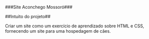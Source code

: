 ###Site Aconchego Mossoró###

##Intuito do projeto##

Criar um site como um exercício de aprendizado sobre HTML e CSS, fornecendo um site para uma hospedagem de cães.

